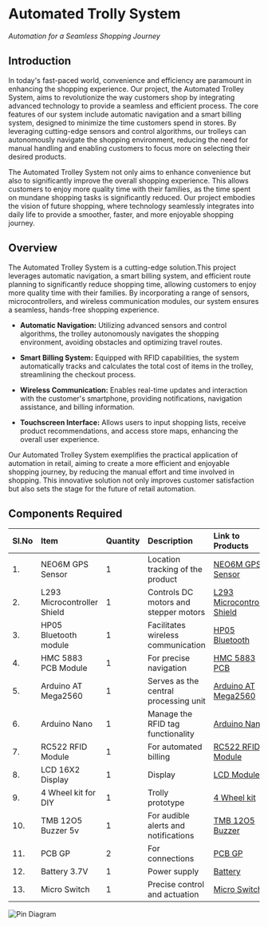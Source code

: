 
# Automated Trolly System
*Automation for a Seamless Shopping Journey*

## Introduction
In today's fast-paced world, convenience and efficiency are paramount in enhancing the shopping experience. Our project, the Automated Trolley System, aims to revolutionize the way customers shop by integrating advanced technology to provide a seamless and efficient process. The core features of our system include automatic navigation and a smart billing system, designed to minimize the time customers spend in stores. By leveraging cutting-edge sensors and control algorithms, our trolleys can autonomously navigate the shopping environment, reducing the need for manual handling and enabling customers to focus more on selecting their desired products.

The Automated Trolley System not only aims to enhance convenience but also to significantly improve the overall shopping experience. This allows customers to enjoy more quality time with their families, as the time spent on mundane shopping tasks is significantly reduced. Our project embodies the vision of future shopping, where technology seamlessly integrates into daily life to provide a smoother, faster, and more enjoyable shopping journey.
## Overview
The Automated Trolley System is a cutting-edge solution.This project leverages automatic navigation, a smart billing system, and efficient route planning to significantly reduce shopping time, allowing customers to enjoy more quality time with their families. By incorporating a range of sensors, microcontrollers, and wireless communication modules, our system ensures a seamless, hands-free shopping experience.
- **Automatic Navigation:** Utilizing advanced sensors and control algorithms, the trolley autonomously navigates the shopping environment, avoiding obstacles and optimizing travel routes.
 
 - **Smart Billing System:** Equipped with RFID  capabilities, the system automatically tracks and calculates the total cost of items in the trolley, streamlining the checkout process.

- **Wireless Communication:** Enables real-time updates and interaction with the customer's smartphone, providing notifications, navigation assistance, and billing information.

- **Touchscreen Interface:** Allows users to input shopping lists, receive product recommendations, and access store maps, enhancing the overall user experience.

Our Automated Trolley System exemplifies the practical application of automation in retail, aiming to create a more efficient and enjoyable shopping journey, by reducing the manual effort and time involved in shopping. This innovative solution not only improves customer satisfaction but also sets the stage for the future of retail automation.
## Components Required



|Sl.No| Item | Quantity   | Description |Link to Products|
|:-| :-------- | :------- | :------------------------- |:-----|
| 1. | NEO6M GPS Sensor | 1 |Location tracking of the product|[NEO6M GPS Sensor](https://tinyurl.com/2p97s4dm)
 |2.|L293 Microcontroller Shield|1| Controls DC motors and stepper motors |[L293 Microcontroller Shield](https://tinyurl.com/d922mb9u)|
 3.|HP05 Bluetooth module|1|Facilitates wireless communication|[HP05 Bluetooth](https://tinyurl.com/3yvd5yen)|
 |4.|HMC 5883 PCB Module|1|For precise navigation|[HMC 5883 PCB](https://tinyurl.com/55yh6a9v)|
 |5.|Arduino AT Mega2560|1|Serves as the central processing unit|[Arduino AT Mega2560](https://tinyurl.com/mu68fcwr)|
  6.|Arduino Nano|1|Manage the RFID tag functionality|[Arduino Nano](https://tinyurl.com/yrphrapf)|
 7.|RC522 RFID Module|1|For automated billing|[RC522 RFID Module](https://tinyurl.com/2rj3vszm)|
 8.|LCD 16X2 Display|1|Display|[LCD Module](https://tinyurl.com/3yf4nrry)|
 9.|4 Wheel kit for DIY|1|Trolly prototype |[4 Wheel kit ](https://tinyurl.com/35vwrbvb)|
 10.|TMB 12O5 Buzzer 5v|1|For audible alerts and notifications|[TMB 12O5 Buzzer](https://tinyurl.com/26txtvyt)|
 11.|PCB GP|2|For connections|[ PCB GP](https://tinyurl.com/mrx79reh)|
 12.|Battery 3.7V|1|Power supply|[Battery](https://tinyurl.com/2hcbnp5s)| 
 13.|Micro Switch|1|Precise control and actuation|[Micro Switch](https://tinyurl.com/yc6ynx2h)|

 ![Pin Diagram](https://github.com/Hoysa/TECH-TRIOS/blob/main/PIN%20Diagram%20of%20billing%20system.jpeg?raw=true)




 






 
